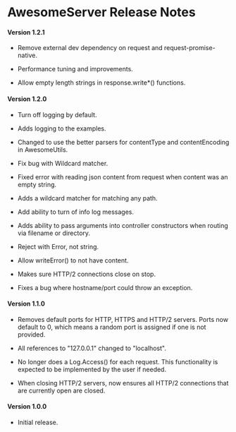 # AwesomeServer Release Notes

#### **Version 1.2.1**

 - Remove external dev dependency on request and request-promise-native.

 - Performance tuning and improvements.

 - Allow empty length strings in response.write*() functions.

#### **Version 1.2.0**

 - Turn off logging by default.

 - Adds logging to the examples.

 - Changed to use the better parsers for contentType and contentEncoding in AwesomeUtils.

 - Fix bug with Wildcard matcher.

 - Fixed error with reading json content from request when content was an empty string.

 - Adds a wildcard matcher for matching any path.

 - Add ability to turn of info log messages.

 - Adds ability to pass arguments into controller constructors when routing via filename or directory.

 - Reject with Error, not string.

 - Allow writeError() to not have content.

 - Makes sure HTTP/2 connections close on stop.

 - Fixes a bug where hostname/port could throw an exception.

#### **Version 1.1.0**

 - Removes default ports for HTTP, HTTPS and HTTP/2 servers.  Ports now default to 0, which means a random port is assigned if one is not provided.

 - All references to "127.0.0.1" changed to "localhost".

 - No longer does a Log.Access() for each request. This functionality is expected to be implemented by the user if needed.

 - When closing HTTP/2 servers, now ensures all HTTP/2 connections that are currently open are closed.

#### **Version 1.0.0**

 - Initial release.
